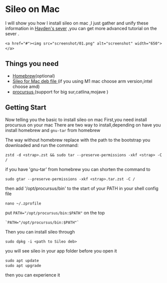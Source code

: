 # Sileo on Mac

I will show you how I install sileo on mac ,I just gather and unify these information in [Hayden's sever](https://discord.com/invite/qgqhUJsP) ,you can get more advanced tutorial on the sever .

<p align="center">

    <a href="#"><img src="screenshot/01.png" alt="screenshot" width="650"></a>
    
</p>


## Things you need
- [Homebrew](https://brew.sh/)(optional)
- [Sileo for Mac deb file ](https://github.com/powenn/Sileo-on-mac-/tree/main/sileo%20deb%20files) (if you using M1 mac choose arm version,intel choose amd)
- [procursus ](https://github.com/powenn/Sileo-on-mac-/tree/main/package)(support for big sur,catlina,mojave )

## Getting  Start

Now telling you the basic to install sileo on mac
First,you need install procursus on your mac 
There are two way to install,depending on have you install homebrew and `gnu-tar` from homebrew  

The way without homebrew
replace <strap> with the path to the bootstrap you downloaded and run the command: 
```
zstd -d <strap>.zst && sudo tar --preserve-permissions -xkf <strap> -C /
```
if you have 'gnu-tar' from homebrew you can shorten the command to
```
sudo gtar --preserve-permissions -xkf <strap>.tar.zst -C /
```
then add  '/opt/procursus/bin' to the start of your PATH in your shell config file
```
nano ~/.zprofile
```
put `PATH="/opt/procursus/bin:$PATH"` on the top 
```
`PATH="/opt/procursus/bin:$PATH"`
```
Then you can install sileo through 
```
sudo dpkg -i <path to Sileo deb>
```
you will see sileo in your app folder
before you open it 
```
sudo apt update
sudo apt upgrade
```
then you can experience it

